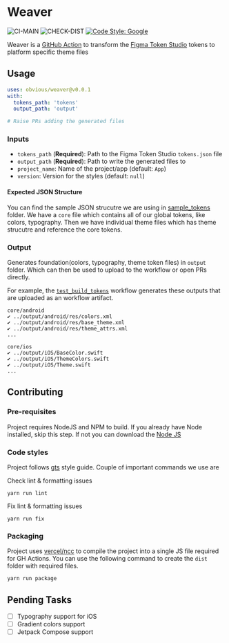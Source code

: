 # Weaver

![CI-MAIN](https://github.com/obvious/weaver/actions/workflows/ci.yml/badge.svg?branch=main)
![CHECK-DIST](https://github.com/obvious/weaver/actions/workflows/check_dist.yml/badge.svg)
[![Code Style: Google](https://img.shields.io/badge/code%20style-google-blueviolet.svg)](https://github.com/google/gts)

Weaver is a [GitHub Action] to transform the [Figma Token Studio] tokens to platform specific theme files

## Usage

```yaml
uses: obvious/weaver@v0.0.1
with:
  tokens_path: 'tokens'
  output_path: 'output'

# Raise PRs adding the generated files
```

### Inputs

- `tokens_path` (**Required**): Path to the Figma Token Studio `tokens.json` file
- `output_path` (**Required**): Path to write the generated files to
- `project_name`: Name of the project/app (default: `App`)
- `version`: Version for the styles (default: `null`)

#### Expected JSON Structure

You can find the sample JSON strucutre we are using in [sample_tokens] folder. We have a `core` file which contains
all of our global tokens, like colors, typography. Then we have individual theme files which has theme strucutre
and reference the core tokens.

### Output

Generates foundation(colors, typography, theme token files) in `output` folder. Which can
then be used to upload to the workflow or open PRs directly.

For example, the [`test_build_tokens`] workflow generates these outputs that are uploaded as an workflow artifact.

```
core/android
✔︎ ../output/android/res/colors.xml
✔︎ ../output/android/res/base_theme.xml
✔︎ ../output/android/res/theme_attrs.xml
...

core/ios
✔︎ ../output/iOS/BaseColor.swift
✔︎ ../output/iOS/ThemeColors.swift
✔︎ ../output/iOS/Theme.swift
...
```

## Contributing

### Pre-requisites

Project requires NodeJS and NPM to build. If you already have Node installed, skip this step. If not
you can download the [Node JS]

### Code styles

Project follows [gts] style guide. Couple of important commands we use are

Check lint & formatting issues

```
yarn run lint
```

Fix lint & formatting issues

```
yarn run fix
```

### Packaging

Project uses [vercel/ncc] to compile the project into a single JS file required for GH Actions. You can use
the following command to create the `dist` folder with required files.

```
yarn run package
```

## Pending Tasks

- [ ] Typography support for iOS
- [ ] Gradient colors support
- [ ] Jetpack Compose support

[Figma Token Studio]: https://tokens.studio/

[Node JS]: https://nodejs.org/en/download/

[gts]: https://github.com/google/gts

[GitHub Action]: https://github.com/features/actions

[`test_build_tokens`]: https://github.com/obvious/weaver/actions/workflows/test_build_tokens.yml

[vercel/ncc]: https://github.com/vercel/ncc

[sample_tokens]: sample_tokens
